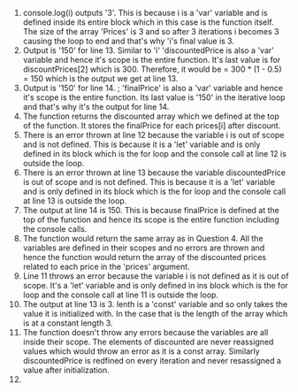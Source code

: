 1. console.log(i) outputs '3'. This is because i is a 'var' variable and is defined inside its entire block which in this case is the function itself. The size of the array 'Prices' is 3 and so after 3 iterations i becomes 3 causing the loop to end and that's why 'i's final value is 3.
2. Output is '150' for line 13. Similar to 'i' 'discountedPrice is also a 'var' variable and hence it's scope is the entire function. It's last value is for discountPrices[2] which is 300. Therefore, it would be = 300 * (1 - 0.5) = 150 which is the output we get at line 13.
3. Output is '150' for line 14. ; 'finalPrice' is also a 'var' variable and hence it's scope is the entire function. Its last value is '150' in the iterative loop and that's why it's the output for line 14.
4. The function returns the discounted array which we defined at the top of the function. It stores the finalPrice for each prices[i] after discount. 
5. There is an error thrown at line 12 because the variable i is out of scope and is not defined. This is because it is  a 'let' variable and is only defined in its block which is the for loop and the console call at line 12 is outside the loop.
6. There is an error thrown at line 13 because the variable discountedPrice is out of scope and is not defined. This is because it is  a 'let' variable and is only defined in its block which is the for loop and the console call at line 13 is outside the loop.
7. The output at line 14 is 150. This is because finalPrice is defined at the top of the function and hence its scope is the entire function including the console calls. 
8. The function would return the same array as in Question 4. All the variables are defined in their scopes and no errors are thrown and hence the function would return the array of the discounted prices related to each price in the 'prices' argument. 
9. Line 11 throws an error because the variable i is not defined as it is out of scope. It's a 'let' variable and is only defined in ins block which is the for loop and the console call at line 11 is outside the loop.
10. The output at line 13 is 3. lenth is a 'const' variable and so only takes the value it is initialized with. In the case that is the length of the array which is at a constant length 3. 
11. The function doesn't throw any errors because the variables are all inside their scope. The elements of discounted are never reassigned values which would throw an error as it is a const array. Similarly discountedPrice is redfined on every iteration and never resassigned a value after initialization.
12. 
